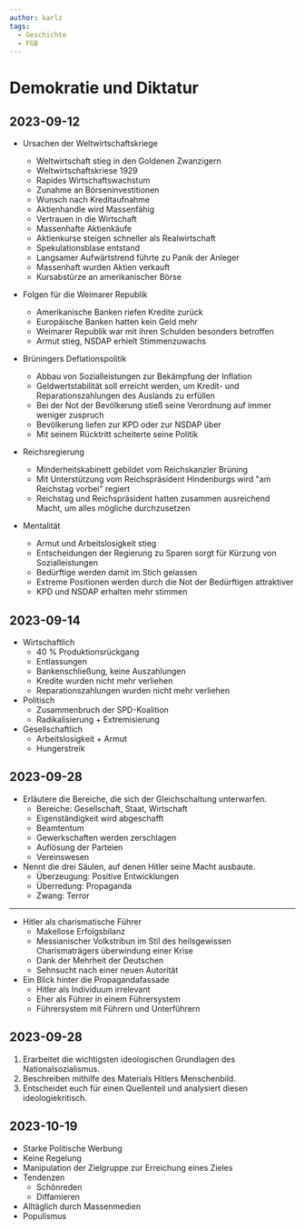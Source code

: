 ```yaml
---
author: karlz
tags:
  - Geschichte
  - FGB
---
```


# Demokratie und Diktatur

## 2023-09-12

- Ursachen der Weltwirtschaftskriege
	- Weltwirtschaft stieg in den Goldenen Zwanzigern
	- Weltwirtschaftskriese 1929
	- Rapides Wirtschaftswachstum
	- Zunahme an Börseninvestitionen
	- Wunsch nach Kreditaufnahme
	- Aktienhandle wird Massenfähig
	- Vertrauen in die Wirtschaft
	- Massenhafte Aktienkäufe
	- Aktienkurse steigen schneller als Realwirtschaft
	- Spekulationsblase entstand
	- Langsamer Aufwärtstrend führte zu Panik der Anleger
	- Massenhaft wurden Aktien verkauft
	- Kursabstürze an amerikanischer Börse

- Folgen für die Weimarer Republik
	- Amerikanische Banken riefen Kredite zurück
	- Europäische Banken hatten kein Geld mehr
	- Weimarer Republik war mit ihren Schulden besonders betroffen
	- Armut stieg, NSDAP erhielt Stimmenzuwachs

- Brüningers Deflationspolitik
	- Abbau von Sozialleistungen zur Bekämpfung der Inflation
	- Geldwertstabilität soll erreicht werden, um Kredit- und Reparationszahlungen des Auslands zu erfüllen
	- Bei der Not der Bevölkerung stieß seine Verordnung auf immer weniger zuspruch
	- Bevölkerung liefen zur KPD oder zur NSDAP über
	- Mit seinem Rücktritt scheiterte seine Politik

- Reichsregierung
	- Minderheitskabinett gebildet vom Reichskanzler Brüning
	- Mit Unterstützung vom Reichspräsident Hindenburgs wird "am Reichstag vorbei" regiert
	- Reichstag und Reichspräsident hatten zusammen ausreichend Macht, um alles mögliche durchzusetzen

- Mentalität
	- Armut und Arbeitslosigkeit stieg
	- Entscheidungen der Regierung zu Sparen sorgt für Kürzung von Sozialleistungen
	- Bedürftige werden damit im Stich gelassen
	- Extreme Positionen werden durch die Not der Bedürftigen attraktiver
	- KPD und NSDAP erhalten mehr stimmen

## 2023-09-14

- Wirtschaftlich
	- 40 % Produktionsrückgang
	- Entlassungen
	- Bankenschließung, keine Auszahlungen
	- Kredite wurden nicht mehr verliehen
	- Reparationszahlungen wurden nicht mehr verliehen
- Politisch
	- Zusammenbruch der SPD-Koalition
	- Radikalisierung + Extremisierung
- Gesellschaftlich
	- Arbeitslosigkeit + Armut
	- Hungerstreik

## 2023-09-28

- Erläutere die Bereiche, die sich der Gleichschaltung unterwarfen.
	- Bereiche: Gesellschaft, Staat, Wirtschaft
	- Eigenständigkeit wird abgeschafft
	- Beamtentum
	- Gewerkschaften werden zerschlagen
	- Auflösung der Parteien
	- Vereinswesen
- Nennt die drei Säulen, auf denen Hitler seine Macht ausbaute.
	- Überzeugung: Positive Entwicklungen
	- Überredung: Propaganda
	- Zwang: Terror

---

- Hitler als charismatische Führer
	- Makellose Erfolgsbilanz
	- Messianischer Volkstribun im Stil des heilsgewissen Charismaträgers überwindung einer Krise
	- Dank der Mehrheit der Deutschen
	- Sehnsucht nach einer neuen Autorität
- Ein Blick hinter die Propagandafassade
	- Hitler als Individuum irrelevant
	- Eher als Führer in einem Führersystem
	- Führersystem mit Führern und Unterführern

## 2023-09-28

1. Erarbeitet die wichtigsten ideologischen Grundlagen des Nationalsozialismus.
2. Beschreiben mithilfe des Materials Hitlers Menschenbild.
3. Entscheidet euch für einen Quellenteil und analysiert diesen ideologiekritisch.

## 2023-10-19

- Starke Politische Werbung
- Keine Regelung
- Manipulation der Zielgruppe zur Erreichung eines Zieles
- Tendenzen
	- Schönreden
	- Diffamieren
- Alltäglich durch Massenmedien
- Populismus